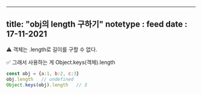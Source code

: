 
---
title: "obj의 length 구하기"
notetype : feed
date : 17-11-2021
---

⚠️ 객체는 .length로 길이를 구할 수 없다.

✅ 그래서 사용하는 게 Object.keys(객체).length



```javascript
const obj = {a:1, b:2, c:3}
obj.length   // undefined
Object.keys(obj).length   // 3
```


